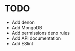 # TODO

* Add denon
* Add MongoDB
* Add permissions deno rules
* Add API documentation
* Add ESlint
